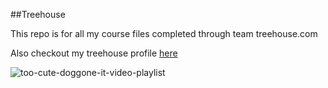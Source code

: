 ##Treehouse

This repo is for all my course files completed through team treehouse.com

Also checkout my treehouse profile [here](https://teamtreehouse.com/henryvongsavath)

![too-cute-doggone-it-video-playlist](https://cloud.githubusercontent.com/assets/26236393/24767626/6d161f3c-1ab4-11e7-8899-8b474d6d785c.jpg)

